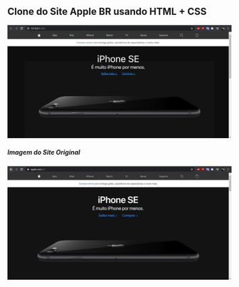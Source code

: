 ## Clone do Site Apple BR usando HTML + CSS

![ImagemDoClone](https://github.com/alysonfarias/Projects/blob/master/Apple/img/CloneDaPaginaInicial.JPG)

##### Imagem do Site Original
![ImagemDoSiteOF](https://github.com/alysonfarias/Projects/blob/master/Apple/img/SiteOficialApple.JPG)
